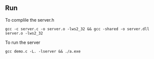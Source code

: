 ## Run

To complile the server.h

`gcc -c server.c -o server.o -lws2_32 && gcc -shared -o server.dll server.o -lws2_32`

To run the server

`gcc demo.c -L. -lserver && ./a.exe`
